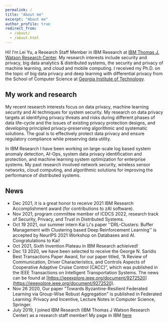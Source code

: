 ```yaml
---
permalink: /
title: "About me"
excerpt: "About me"
author_profile: true
redirect_from: 
  - /about/
  - /about.html
---
```


Hi! I’m Lei Yu, a Research Staff Member in IBM Research at [IBM Thomas J. Watson Research Center](https://research.ibm.com/labs/watson/). My research interests include security and privacy, big data analytics & distributed systems, the security and privacy of machine learning, and cloud and mobile computing. I received my Ph.D. on the topic of big data privacy and deep learning with differential privacy from the School of Computer Science at [Georgia Institute of Technology](https://www.gatech.edu/).

## My work and research
My recent research interests focus on data privacy, machine learning security and AI techniques for system security. My research on data privacy targets at identifying privacy threats and risks during different phases of data life-cycle and the issues of existing privacy protection designs, and developing principled privacy-preserving algorithmic and systematic solutions. The goal is to effectively protect data privacy and ensure regulatory compliance while preserving data utility.

In IBM Research I have been working on large-scale log based system anomaly detection, AI-Ops, system data privacy identification and protection, and machine learning system optimization for enterprise systems. My past research involved network security, wireless sensor networks, cloud computing, and algorithmic solutions for improving the performance of distributed systems.

## News
* Dec 2021, it is a great honor to receive 2021 IBM Research Accomplishment award (for contributions to zAI software).
* Nov 2021, program committee member of ICDCS 2022, research track of Security, Privacy, and Trust in Distributed Systems.
* Oct 19 2021, our summer intern Kai Li's paper ''DRL-Clusters: Buffer Management with Clustering based Deep Reinforcement Learning''
 is accepted by NeurIPS 2021 Workshop on Databases and AI. Congratulations to Kai!
* Oct 2021,  Sixth Invention Plateau in IBM Research achieived! 
* Dec 13 2020, we have been selected to receive the George N. Saridis Best Transactions Paper Award, for our paper titled, “A Review of Communication, Driver Characteristics, and Controls Aspects of Cooperative Adaptive Cruise Control (CACC)”, which was published in the IEEE Transactions on Intelligent Transportation Systems. The news can be found at [https://ieeexplore.ieee.org/document/9272520](https://ieeexplore.ieee.org/document/9272520).
* Nov 26 2020, Our paper "Towards Byzantine-Resilient Federated Learning via Group-Wise Robust Aggregation" is published in Federated Learning: Privacy and Incentive, Lecture Notes in Computer Science, Springer.
* July 2019, I joined IBM Research (IBM Thomas J Watson Research Center) as a research staff member! My page in IBM [here](https://researcher.watson.ibm.com/researcher/view.php?person=ibm-Lei.Yu1)




 

 
